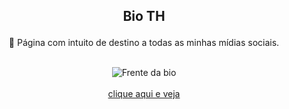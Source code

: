 ## <p align="center"> Bio TH </p>

<p align="center"> 🚀 Página com intuito de destino a todas as minhas mídias sociais. </p>

</br>
<div align="center">
  <img alt="Frente da bio" src="https://i.ibb.co/T0vKsmZ/foto.png">
</div>
</br>

<div align="center">
  <a href="https://www.thprogramador.com/bio/" target="_blank" rel="noopener noreferrer"> clique aqui e veja </a>
</div>
